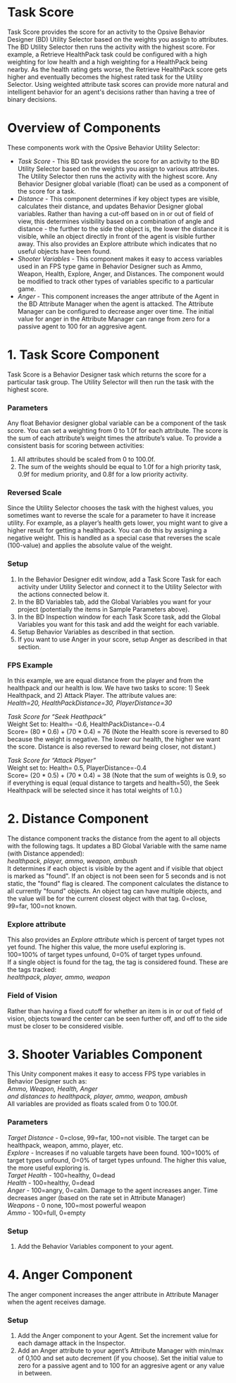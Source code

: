 # Task Score
Task Score provides the score for an activity to the Opsive Behavior Designer (BD) Utility Selector based on the weights you assign to attributes. The BD Utility Selector then runs the activity with the highest score.   For example, a Retrieve HealthPack task could be configured with a high weighting for low health and a high weighting for a HealthPack being nearby.  As the health rating gets worse, the Retrieve HealthPack score gets higher  and eventually becomes the highest rated task for the Utility Selector.  Using weighted attribute task scores can provide more natural and intelligent behavior for an agent's decisions rather than having a tree of binary decisions. 

# Overview of Components

These components work with the Opsive Behavior Utility Selector:

- *Task Score* - This BD task provides the score for an activity to the BD Utility Selector based on the weights you assign to various attributes. The Utility Selector then runs the activity with the highest score.  Any Behavior Designer global variable (float) can be used as a component of the score for a task.
- *Distance* - This component determines if key object types are visible, calculates their distance, and updates Behavior Designer global variables. Rather than having a cut-off based on in or out of field of view, this determines visibility based on a combination of angle and distance - the further to the side the object is, the lower the distance it is visible, while an object directly in front of the agent is visible further away.  This also provides an Explore attribute which indicates that no useful objects have been found.
- *Shooter Variables* - This component makes it easy to access variables used in an FPS type game in Behavior Designer such as Ammo, Weapon, Health, Explore, Anger, and Distances.  The component would be modified to track other types of variables specific to a particular game.
- *Anger* - This component increases the anger attribute of the Agent in the BD Attribute Manager when the agent is attacked. The Attribute Manager can be configured to decrease anger over time.  The initial value for anger in the Attribute Manager can range from zero for a passive agent to 100 for an aggresive agent.  

# 1. Task Score Component

Task Score is a Behavior Designer task which returns the score for a particular task group.  The Utility Selector will then run the task with the highest score.  

### Parameters
Any float Behavior designer global variable can be a component of the task score.   You can set a weighting from 0 to 1.0f for each attribute.  The  score is the sum of each attribute’s weight times the attribute’s value.    To provide a consistent basis for scoring between activities:  
1. All attributes should be scaled from 0 to 100.0f.  
1. The sum of the weights should be equal to 1.0f for a high priority task, 0.9f for medium priority, and 0.8f for a low priority activity.  

### Reversed Scale
Since the Utility Selector chooses the task with the highest values, you sometimes want to reverse the scale for  a parameter to have it increase utility.  For example, as a player’s health gets lower, you might want to give a higher result for getting a healthpack.  You can do this by assigning a negative weight.  This is handled as a special case that reverses the scale (100-value) and applies the absolute value of the weight. 

### Setup
1. In the Behavior Designer edit window, add a Task Score Task for each activity under Utility Selector and connect it to the Utility Selector with the actions connected below it.  
1. In the BD Variables tab, add the Global Variables you want for your project (potentially the items in Sample Parameters above).  
1. In the BD Inspection window for each Task Score task, add the Global Variables you want for this task and add the weight for each variable. 
1. Setup Behavior Variables as described in that section.
1. If you want to use Anger in your score, setup Anger as described in that section.

### FPS Example

In this example, we are equal distance from the player and from the healthpack and our health is low.  We have two tasks to score:  1) Seek Healthpack, and 2) Attack Player.  The attribute values are:  
*Health=20, HealthPackDistance=30, PlayerDistance=30*  

*Task Score for “Seek Heathpack”*  
Weight Set to:  Health= -0.6, HealthPackDistance=-0.4  
Score= (80 * 0.6) + (70 * 0.4) = 76  (Note the Health score is reversed to 80 because the weight is negative.  The lower our health, the higher we want the score.  Distance is also reversed to reward being closer, not distant.)  
  
*Task Score for “Attack Player”*  
Weight set to:  Health= 0.5, PlayerDistance=-0.4  
Score= (20 * 0.5) + (70 * 0.4) = 38  (Note that the sum of weights is 0.9, so if everything is equal (equal distance to targets and health=50), the Seek Healthpack will be selected since it has total weights of 1.0.)  

# 2. Distance Component  
The distance component tracks the distance from the agent to all objects with the following tags. It updates a BD Global Variable with the same name (with Distance appended):  
*healthpack, player, ammo, weapon, ambush*  
It determines if each object is visible by the agent and if visible that object is marked as "found". If an object is not been seen for 5 seconds and is not static, the "found" flag is cleared.  The component calculates the distance to all currently "found" objects.  An object tag can have multiple objects, and the value will be for the current closest object with that tag.   0=close, 99=far, 100=not known.  
  
### Explore attribute  
This also provides an *Explore attribute* which is percent of target types not yet found.  The higher this value, the more useful exploring is.  
100=100% of target types unfound, 0=0% of target types unfound.  
If a single object is found for the tag, the tag is considered found.  These are the tags tracked:   
*healthpack, player, ammo, weapon*

### Field of Vision
Rather than having a fixed cutoff for whether an item is in or out of field of vision, objects toward the center can be seen further off, and off to the side must be closer to be considered visible.

# 3. Shooter Variables Component  
This Unity component makes it easy to access FPS type variables in Behavior Designer such as:  
*Ammo, Weapon, Health, Anger  
and distances to healthpack, player, ammo, weapon, ambush*  
All variables are provided as floats scaled from 0 to 100.0f.

### Parameters
*Target Distance* -  0=close, 99=far, 100=not visible. The target can be healthpack, weapon, ammo, player, etc.  
*Explore* -  Increases if no valuable targets have been found.  100=100% of target types unfound, 0=0% of target types unfound. The higher this value, the more useful exploring is.  
*Target Health* - 100=healthy, 0=dead  
*Health* - 100=healthy, 0=dead  
*Anger* - 100=angry, 0=calm.  Damage to the agent increases anger.  Time decreases anger (based on the rate set in Attribute Manager)  
*Weapons* - 0 none, 100=most powerful weapon   
*Ammo* - 100=full, 0=empty  

### Setup  
1. Add the Behavior Variables component to your agent.

# 4. Anger Component

The anger component increases the anger attribute in Attribute Manager when the agent receives damage.

### Setup
1. Add the Anger component to your Agent.  Set the increment value for each damage attack in the Inspector.
1. Add an Anger attribute to your agent’s Attribute Manager with min/max of 0,100 and set auto decrement (if you choose).  Set the initial value to zero for a passive agent and to 100 for an aggresive agent or any value in between.  


